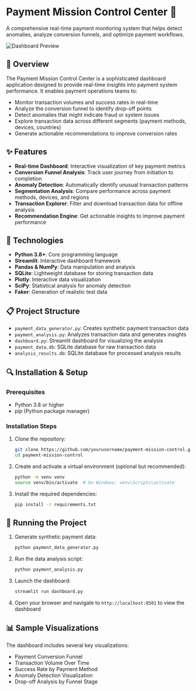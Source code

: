 # Payment Mission Control Center 💸

A comprehensive real-time payment monitoring system that helps detect anomalies, analyze conversion funnels, and optimize payment workflows.

![Dashboard Preview](https://github.com/user-attachments/assets/bf7e1cfc-17dd-4b60-9491-4de5945f5e71)

## 🚀 Overview

The Payment Mission Control Center is a sophisticated dashboard application designed to provide real-time insights into payment system performance. It enables payment operations teams to:

- Monitor transaction volumes and success rates in real-time
- Analyze the conversion funnel to identify drop-off points
- Detect anomalies that might indicate fraud or system issues
- Explore transaction data across different segments (payment methods, devices, countries)
- Generate actionable recommendations to improve conversion rates

## ✨ Features

- **Real-time Dashboard**: Interactive visualization of key payment metrics
- **Conversion Funnel Analysis**: Track user journey from initiation to completion
- **Anomaly Detection**: Automatically identify unusual transaction patterns
- **Segmentation Analysis**: Compare performance across payment methods, devices, and regions
- **Transaction Explorer**: Filter and download transaction data for offline analysis
- **Recommendation Engine**: Get actionable insights to improve payment performance

## 🔧 Technologies

- **Python 3.8+**: Core programming language
- **Streamlit**: Interactive dashboard framework
- **Pandas & NumPy**: Data manipulation and analysis
- **SQLite**: Lightweight database for storing transaction data
- **Plotly**: Interactive data visualization
- **SciPy**: Statistical analysis for anomaly detection
- **Faker**: Generation of realistic test data

## 📋 Project Structure

- `payment_data_generator.py`: Creates synthetic payment transaction data
- `payment_analysis.py`: Analyzes transaction data and generates insights
- `dashboard.py`: Streamlit dashboard for visualizing the analysis
- `payment_data.db`: SQLite database for raw transaction data
- `analysis_results.db`: SQLite database for processed analysis results

## 🔍 Installation & Setup

### Prerequisites

- Python 3.8 or higher
- pip (Python package manager)

### Installation Steps

1. Clone the repository:
   ```bash
   git clone https://github.com/yourusername/payment-mission-control.git
   cd payment-mission-control
   ```

2. Create and activate a virtual environment (optional but recommended):
   ```bash
   python -m venv venv
   source venv/bin/activate  # On Windows: venv\Scripts\activate
   ```

3. Install the required dependencies:
   ```bash
   pip install -r requirements.txt
   ```

## 🚦 Running the Project

1. Generate synthetic payment data:
   ```bash
   python payment_data_generator.py
   ```

2. Run the data analysis script:
   ```bash
   python payment_analysis.py
   ```

3. Launch the dashboard:
   ```bash
   streamlit run dashboard.py
   ```

4. Open your browser and navigate to `http://localhost:8501` to view the dashboard

## 📊 Sample Visualizations

The dashboard includes several key visualizations:

- Payment Conversion Funnel
- Transaction Volume Over Time
- Success Rate by Payment Method
- Anomaly Detection Visualization
- Drop-off Analysis by Funnel Stage

